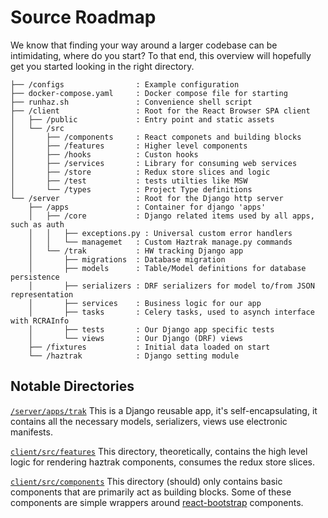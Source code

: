 # Source Roadmap

We know that finding your way around a larger codebase can be intimidating, where do you
start?
To that end, this overview will hopefully get you started looking in the right
directory.

```
├── /configs                : Example configuration
├── docker-compose.yaml     : Docker compose file for starting
├── runhaz.sh               : Convenience shell script
├── /client                 : Root for the React Browser SPA client
│   ├── /public             : Entry point and static assets
│   └── /src
│       ├── /components     : React componets and building blocks
│       ├── /features       : Higher level components
│       ├── /hooks          : Custon hooks
│       ├── /services       : Library for consuming web services
│       ├── /store          : Redux store slices and logic
│       ├── /test           : tests utilties like MSW
│       └── /types          : Project Type definitions
└── /server                 : Root for the Django http server
    ├── /apps               : Container for django 'apps'
    │   ├── /core           : Django related items used by all apps, such as auth
    │   │   ├── exceptions.py : Universal custom error handlers
    │   │   └── managemet   : Custom Haztrak manage.py commands
    │   └── /trak           : HW tracking Django app
    │       ├── migrations  : Database migration
    │       ├── models      : Table/Model definitions for database persistence
    │       ├── serializers : DRF serializers for model to/from JSON representation
    │       ├── services    : Business logic for our app
    │       ├── tasks       : Celery tasks, used to asynch interface with RCRAInfo
    │       ├── tests       : Our Django app specific tests
    │       └── views       : Our Django (DRF) views
    ├── /fixtures           : Initial data loaded on start
    └── /haztrak            : Django setting module
```

## Notable Directories

[`/server/apps/trak`](https://github.com/USEPA/haztrak/tree/main/server/apps/trak)
This is a Django reusable app, it's self-encapsulating, it contains
all the necessary models, serializers, views use electronic manifests.

[`client/src/features`](https://github.com/USEPA/haztrak/tree/main/client/src/features)
This directory, theoretically, contains the high level logic for
rendering haztrak components, consumes the redux store slices.

[`client/src/components`](https://github.com/USEPA/haztrak/tree/main/client/src/components)
This directory (should) only contains basic components that are
primarily act as building blocks. Some of these components are
simple wrappers around [react-bootstrap](https://react-bootstrap.github.io/) components.
